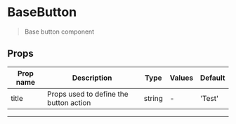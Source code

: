 # BaseButton

> Base button component

## Props

| Prop name | Description                            | Type   | Values | Default |
| --------- | -------------------------------------- | ------ | ------ | ------- |
| title     | Props used to define the button action | string | -      | 'Test'  |

---

